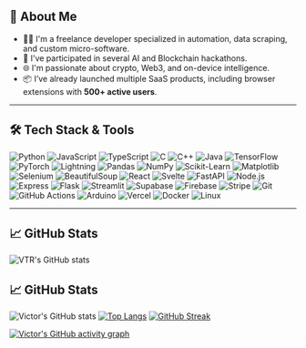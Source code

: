 ## 🚀 About Me

- 👨‍💻 I'm a freelance developer specialized in automation, data scraping, and custom micro-software.
- 🧠 I've participated in several AI and Blockchain hackathons.
- 🌐 I'm passionate about crypto, Web3, and on-device intelligence.
- 📦 I’ve already launched multiple SaaS products, including browser extensions with **500+ active users**.

---

## 🛠️ Tech Stack & Tools

![Python](https://img.shields.io/badge/-Python-3776AB?style=flat&logo=python&logoColor=white)
![JavaScript](https://img.shields.io/badge/-JavaScript-F7DF1E?style=flat&logo=javascript&logoColor=black)
![TypeScript](https://img.shields.io/badge/-TypeScript-007ACC?style=flat&logo=typescript&logoColor=white)
![C](https://img.shields.io/badge/-C-00599C?style=flat&logo=c&logoColor=white)
![C++](https://img.shields.io/badge/-C++-00599C?style=flat&logo=c%2B%2B&logoColor=white)
![Java](https://img.shields.io/badge/-Java-007396?style=flat&logo=java&logoColor=white)
![TensorFlow](https://img.shields.io/badge/-TensorFlow-FF6F00?style=flat&logo=tensorflow&logoColor=white)
![PyTorch](https://img.shields.io/badge/-PyTorch-EE4C2C?style=flat&logo=pytorch&logoColor=white)
![Lightning](https://img.shields.io/badge/-Lightning-792EE5?style=flat&logo=lightning&logoColor=white)
![Pandas](https://img.shields.io/badge/-Pandas-150458?style=flat&logo=pandas&logoColor=white)
![NumPy](https://img.shields.io/badge/-NumPy-013243?style=flat&logo=numpy&logoColor=white)
![Scikit-Learn](https://img.shields.io/badge/-Scikit--Learn-F7931E?style=flat&logo=scikit-learn&logoColor=white)
![Matplotlib](https://img.shields.io/badge/-Matplotlib-11557C?style=flat&logo=plotly&logoColor=white)
![Selenium](https://img.shields.io/badge/-Selenium-43B02A?style=flat&logo=selenium&logoColor=white)
![BeautifulSoup](https://img.shields.io/badge/-BeautifulSoup-005C5C?style=flat)
![React](https://img.shields.io/badge/-React-61DAFB?style=flat&logo=react&logoColor=black)
![Svelte](https://img.shields.io/badge/-Svelte-FF3E00?style=flat&logo=svelte&logoColor=white)
![FastAPI](https://img.shields.io/badge/-FastAPI-009688?style=flat&logo=fastapi&logoColor=white)
![Node.js](https://img.shields.io/badge/-Node.js-339933?style=flat&logo=node.js&logoColor=white)
![Express](https://img.shields.io/badge/-Express-000000?style=flat&logo=express&logoColor=white)
![Flask](https://img.shields.io/badge/-Flask-000000?style=flat&logo=flask&logoColor=white)
![Streamlit](https://img.shields.io/badge/-Streamlit-FF4B4B?style=flat&logo=streamlit&logoColor=white)
![Supabase](https://img.shields.io/badge/-Supabase-3ECF8E?style=flat&logo=supabase&logoColor=black)
![Firebase](https://img.shields.io/badge/-Firebase-FFCA28?style=flat&logo=firebase&logoColor=black)
![Stripe](https://img.shields.io/badge/-Stripe-635BFF?style=flat&logo=stripe&logoColor=white)
![Git](https://img.shields.io/badge/-Git-F05032?style=flat&logo=git&logoColor=white)
![GitHub Actions](https://img.shields.io/badge/-GitHub%20Actions-2088FF?style=flat&logo=github-actions&logoColor=white)
![Arduino](https://img.shields.io/badge/-Arduino-00979D?style=flat&logo=arduino&logoColor=white)
![Vercel](https://img.shields.io/badge/-Vercel-000000?style=flat&logo=vercel&logoColor=white)
![Docker](https://img.shields.io/badge/-Docker-2496ED?style=flat&logo=docker&logoColor=white)
![Linux](https://img.shields.io/badge/-Linux-FCC624?style=flat&logo=linux&logoColor=black)

---

## 📈 GitHub Stats

![VTR's GitHub stats](https://github-readme-stats.vercel.app/api?username=victordrnd&show_icons=true&theme=radical)
## 📈 GitHub Stats

![Victor's GitHub stats](https://github-readme-stats.vercel.app/api?username=victordrnd&show_icons=true&theme=radical)
[![Top Langs](https://github-readme-stats.vercel.app/api/top-langs/?username=victordrnd&layout=compact&theme=radical)](https://github.com/anuraghazra/github-readme-stats)
[![GitHub Streak](https://streak-stats.demolab.com?user=victordrnd&theme=radical)](https://git.io/streak-stats)

[![Victor's GitHub activity graph](https://github-readme-activity-graph.vercel.app/graph?username=victordrnd&theme=react-dark)](https://github.com/Ashutosh00710/github-readme-activity-graph)

